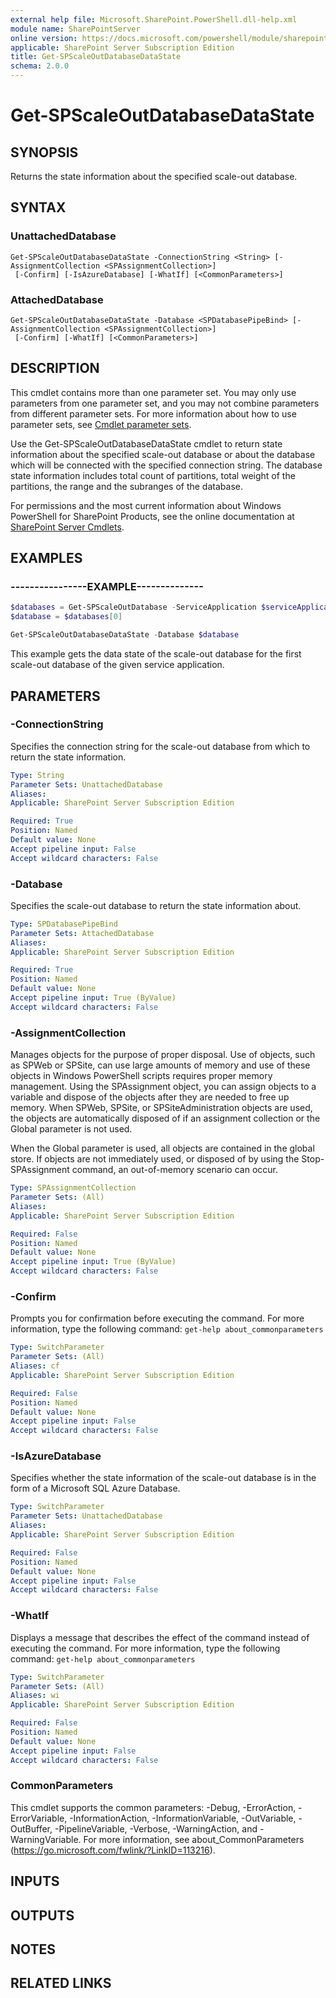 ```yaml
---
external help file: Microsoft.SharePoint.PowerShell.dll-help.xml
module name: SharePointServer
online version: https://docs.microsoft.com/powershell/module/sharepoint-server/get-spscaleoutdatabasedatastate
applicable: SharePoint Server Subscription Edition
title: Get-SPScaleOutDatabaseDataState
schema: 2.0.0
---
```


# Get-SPScaleOutDatabaseDataState

## SYNOPSIS

Returns the state information about the specified scale-out database.



## SYNTAX

### UnattachedDatabase
```
Get-SPScaleOutDatabaseDataState -ConnectionString <String> [-AssignmentCollection <SPAssignmentCollection>]
 [-Confirm] [-IsAzureDatabase] [-WhatIf] [<CommonParameters>]
```

### AttachedDatabase
```
Get-SPScaleOutDatabaseDataState -Database <SPDatabasePipeBind> [-AssignmentCollection <SPAssignmentCollection>]
 [-Confirm] [-WhatIf] [<CommonParameters>]
```

## DESCRIPTION
This cmdlet contains more than one parameter set.
You may only use parameters from one parameter set, and you may not combine parameters from different parameter sets.
For more information about how to use parameter sets, see [Cmdlet parameter sets](https://docs.microsoft.com/powershell/scripting/developer/cmdlet/cmdlet-parameter-sets).

Use the Get-SPScaleOutDatabaseDataState cmdlet to return state information about the specified scale-out database or about the database which will be connected with the specified connection string.
The database state information includes total count of partitions, total weight of the partitions, the range and the subranges of the database.

For permissions and the most current information about Windows PowerShell for SharePoint Products, see the online documentation at [SharePoint Server Cmdlets](https://docs.microsoft.com/powershell/sharepoint/sharepoint-server/sharepoint-server-cmdlets).

## EXAMPLES

### ----------------EXAMPLE-------------- 
```powershell
$databases = Get-SPScaleOutDatabase -ServiceApplication $serviceApplication
$database = $databases[0]

Get-SPScaleOutDatabaseDataState -Database $database
```

This example gets the data state of the scale-out database for the first scale-out database of the given service application.

## PARAMETERS

### -ConnectionString
Specifies the connection string for the scale-out database from which to return the state information.

```yaml
Type: String
Parameter Sets: UnattachedDatabase
Aliases: 
Applicable: SharePoint Server Subscription Edition

Required: True
Position: Named
Default value: None
Accept pipeline input: False
Accept wildcard characters: False
```

### -Database
Specifies the scale-out database to return the state information about.

```yaml
Type: SPDatabasePipeBind
Parameter Sets: AttachedDatabase
Aliases: 
Applicable: SharePoint Server Subscription Edition

Required: True
Position: Named
Default value: None
Accept pipeline input: True (ByValue)
Accept wildcard characters: False
```

### -AssignmentCollection
Manages objects for the purpose of proper disposal.
Use of objects, such as SPWeb or SPSite, can use large amounts of memory and use of these objects in Windows PowerShell scripts requires proper memory management.
Using the SPAssignment object, you can assign objects to a variable and dispose of the objects after they are needed to free up memory.
When SPWeb, SPSite, or SPSiteAdministration objects are used, the objects are automatically disposed of if an assignment collection or the Global parameter is not used.

When the Global parameter is used, all objects are contained in the global store.
If objects are not immediately used, or disposed of by using the Stop-SPAssignment command, an out-of-memory scenario can occur.

```yaml
Type: SPAssignmentCollection
Parameter Sets: (All)
Aliases: 
Applicable: SharePoint Server Subscription Edition

Required: False
Position: Named
Default value: None
Accept pipeline input: True (ByValue)
Accept wildcard characters: False
```

### -Confirm
Prompts you for confirmation before executing the command.
For more information, type the following command: `get-help about_commonparameters`

```yaml
Type: SwitchParameter
Parameter Sets: (All)
Aliases: cf
Applicable: SharePoint Server Subscription Edition

Required: False
Position: Named
Default value: None
Accept pipeline input: False
Accept wildcard characters: False
```

### -IsAzureDatabase
Specifies whether the state information of the scale-out database is in the form of a Microsoft SQL Azure Database.

```yaml
Type: SwitchParameter
Parameter Sets: UnattachedDatabase
Aliases: 
Applicable: SharePoint Server Subscription Edition

Required: False
Position: Named
Default value: None
Accept pipeline input: False
Accept wildcard characters: False
```

### -WhatIf
Displays a message that describes the effect of the command instead of executing the command.
For more information, type the following command: `get-help about_commonparameters`

```yaml
Type: SwitchParameter
Parameter Sets: (All)
Aliases: wi
Applicable: SharePoint Server Subscription Edition

Required: False
Position: Named
Default value: None
Accept pipeline input: False
Accept wildcard characters: False
```

### CommonParameters
This cmdlet supports the common parameters: -Debug, -ErrorAction, -ErrorVariable, -InformationAction, -InformationVariable, -OutVariable, -OutBuffer, -PipelineVariable, -Verbose, -WarningAction, and -WarningVariable. For more information, see about_CommonParameters (https://go.microsoft.com/fwlink/?LinkID=113216).

## INPUTS

## OUTPUTS

## NOTES

## RELATED LINKS

